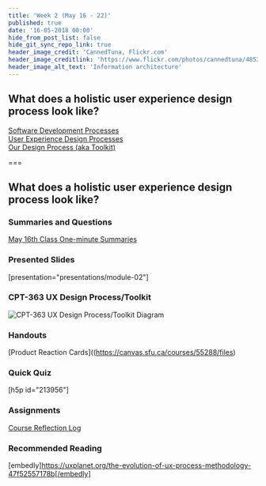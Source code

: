 ```yaml
---
title: 'Week 2 (May 16 - 22)'
published: true
date: '16-05-2018 00:00'
hide_from_post_list: false
hide_git_sync_repo_link: true
header_image_credit: 'CannedTuna, Flickr.com'
header_image_creditlink: 'https://www.flickr.com/photos/cannedtuna/4853380320/'
header_image_alt_text: 'Information architecture'
---
```


## What does a holistic user experience design process look like?
[Software Development Processes](../../presentations/module-02#/module-02-4)    
[User Experience Design Processes](../../presentations/module-02#/module-02-5)    
[Our Design Process (aka Toolkit)](../../presentations/module-02#/module-02-6)    

===

## **What does a holistic user experience design process look like?**

### Summaries and Questions  
[May 16th Class One-minute Summaries](https://canvas.sfu.ca/courses/55288/assignments)

### Presented Slides  
[presentation="presentations/module-02"]

### CPT-363 UX Design Process/Toolkit
![CPT-363 UX Design Process/Toolkit Diagram](ux-design-process-v4.png)

### Handouts
[Product Reaction Cards]((https://canvas.sfu.ca/courses/55288/files)  

### Quick Quiz
[h5p id="213956"]

### Assignments
[Course Reflection Log](https://canvas.sfu.ca/courses/55288/assignments)  

### Recommended Reading  
[embedly]https://uxplanet.org/the-evolution-of-ux-process-methodology-47f52557178b[/embedly]
